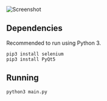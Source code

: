 ![Screenshot]((https://github.com/binho/notion-pdf/blob/master/screenshot.png))

## Dependencies

Recommended to run using Python 3.

```
pip3 install selenium
pip3 install PyQt5
```

## Running

`python3 main.py`
